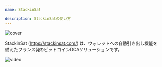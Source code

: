 ```yaml
---
name: StackinSat

description: StackinSatの使い方
---
```


![cover](assets/cover.webp)

StackinSat (https://stackinsat.com/) は、ウォレットへの自動引き出し機能を備えたフランス発のビットコインDCAソリューションです。

![video](https://www.youtube.com/watch?v=mpT3kJDfRVw)
